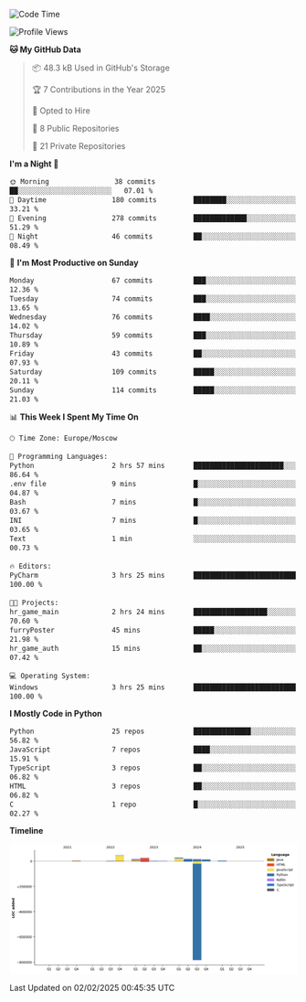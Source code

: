 <!--START_SECTION:waka-->
![Code Time](http://img.shields.io/badge/Code%20Time-592%20hrs%2028%20mins-blue)

![Profile Views](http://img.shields.io/badge/Profile%20Views-6-blue)

**🐱 My GitHub Data** 

> 📦 48.3 kB Used in GitHub's Storage 
 > 
> 🏆 7 Contributions in the Year 2025
 > 
> 💼 Opted to Hire
 > 
> 📜 8 Public Repositories 
 > 
> 🔑 21 Private Repositories 
 > 
**I'm a Night 🦉** 

```text
🌞 Morning                38 commits          ██░░░░░░░░░░░░░░░░░░░░░░░   07.01 % 
🌆 Daytime                180 commits         ████████░░░░░░░░░░░░░░░░░   33.21 % 
🌃 Evening                278 commits         █████████████░░░░░░░░░░░░   51.29 % 
🌙 Night                  46 commits          ██░░░░░░░░░░░░░░░░░░░░░░░   08.49 % 
```
📅 **I'm Most Productive on Sunday** 

```text
Monday                   67 commits          ███░░░░░░░░░░░░░░░░░░░░░░   12.36 % 
Tuesday                  74 commits          ███░░░░░░░░░░░░░░░░░░░░░░   13.65 % 
Wednesday                76 commits          ████░░░░░░░░░░░░░░░░░░░░░   14.02 % 
Thursday                 59 commits          ███░░░░░░░░░░░░░░░░░░░░░░   10.89 % 
Friday                   43 commits          ██░░░░░░░░░░░░░░░░░░░░░░░   07.93 % 
Saturday                 109 commits         █████░░░░░░░░░░░░░░░░░░░░   20.11 % 
Sunday                   114 commits         █████░░░░░░░░░░░░░░░░░░░░   21.03 % 
```


📊 **This Week I Spent My Time On** 

```text
🕑︎ Time Zone: Europe/Moscow

💬 Programming Languages: 
Python                   2 hrs 57 mins       ██████████████████████░░░   86.64 % 
.env file                9 mins              █░░░░░░░░░░░░░░░░░░░░░░░░   04.87 % 
Bash                     7 mins              █░░░░░░░░░░░░░░░░░░░░░░░░   03.67 % 
INI                      7 mins              █░░░░░░░░░░░░░░░░░░░░░░░░   03.65 % 
Text                     1 min               ░░░░░░░░░░░░░░░░░░░░░░░░░   00.73 % 

🔥 Editors: 
PyCharm                  3 hrs 25 mins       █████████████████████████   100.00 % 

🐱‍💻 Projects: 
hr_game_main             2 hrs 24 mins       ██████████████████░░░░░░░   70.60 % 
furryPoster              45 mins             █████░░░░░░░░░░░░░░░░░░░░   21.98 % 
hr_game_auth             15 mins             ██░░░░░░░░░░░░░░░░░░░░░░░   07.42 % 

💻 Operating System: 
Windows                  3 hrs 25 mins       █████████████████████████   100.00 % 
```

**I Mostly Code in Python** 

```text
Python                   25 repos            ██████████████░░░░░░░░░░░   56.82 % 
JavaScript               7 repos             ████░░░░░░░░░░░░░░░░░░░░░   15.91 % 
TypeScript               3 repos             ██░░░░░░░░░░░░░░░░░░░░░░░   06.82 % 
HTML                     3 repos             ██░░░░░░░░░░░░░░░░░░░░░░░   06.82 % 
C                        1 repo              █░░░░░░░░░░░░░░░░░░░░░░░░   02.27 % 
```



**Timeline**

![Lines of Code chart](https://raw.githubusercontent.com/adlemx/adlemx/main/assets/bar_graph.png)


 Last Updated on 02/02/2025 00:45:35 UTC
<!--END_SECTION:waka-->
